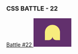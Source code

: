 ### CSS BATTLE - 22

<a href="https://cssbattle.dev/play/134" target="_blank">
  Battle #22
</a>

<img width="100" height="auto" src="https://github.com/FabioMessias98/cssbattle/blob/master/battle-22/battle-22.png" title="Battle #22" alt="Battle #22">
